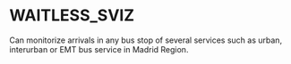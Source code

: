 # WAITLESS_SVIZ

Can monitorize arrivals in any bus stop of several services such as urban, interurban or EMT bus service in Madrid Region.